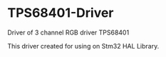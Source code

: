 # TPS68401-Driver
Driver of 3 channel RGB driver TPS68401

This driver created for using on Stm32 HAL Library.

